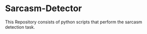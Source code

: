 # Sarcasm-Detector
This Repository consists of python scripts that perform the sarcasm detection task.

